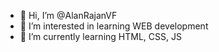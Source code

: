 - 👋 Hi, I’m @AlanRajanVF
- 👀 I’m interested in learning WEB development
- 🌱 I’m currently learning HTML, CSS, JS

<!---
AlanRajanVF/AlanRajanVF is a ✨ special ✨ repository because its `README.md` (this file) appears on your GitHub profile.
You can click the Preview link to take a look at your changes.
--->
